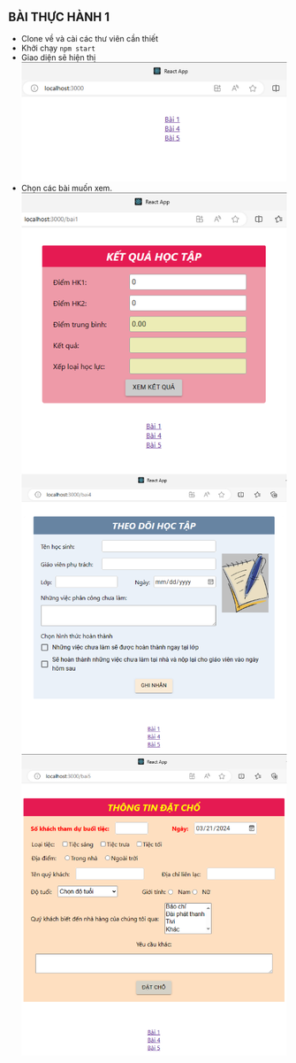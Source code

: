 ## BÀI THỰC HÀNH 1

- Clone về và cài các thư viên cần thiết
- Khởi chạy `npm start`
- Giao diện sẽ hiện thị
  ![image](public/image3.png)
- Chọn các bài muốn xem.
  ![image](public/image.png)
  ![image](public/image-2.png)
  ![image](public/image-1.png)
